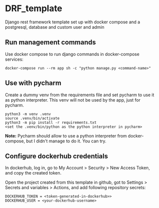 # DRF_template
Django rest framework template set up with docker compose and a postgresql, database and custom user and admin

## Run management commands
Use docker compose to run django commands in docker-compose services:
```
docker-compose run --rm app sh -c "python manage.py <command-name>"
```

## Use with pycharm
Create a dummy venv from the requirements file and set pycharm to use it as python interpreter. This venv will not be used by the app, just for pycharm.
```
python3 -m venv .venv
source .venv/bin/activate
python3 -m pip install -r requirements.txt
<set the .venv/bin/python as the python interpreter in pycharm>
```

**Note:** Pycharm should allow to use a python interpreter from docker-compose, but I didn't manage to do it. You can try.

## Configure dockerhub credentials

In dockerhub, log in, go to My Account > Security > New Access Token, and copy the created token.

Open the project created from this template in github, got to Settings > Secrets and variables > Actions, and add following repository secrets:

```
DOCKERHUB_TOKEN = <token-generated-in-dockerhub>>
DOCKERHUB_USER = <your-dockerhub-username>
```

